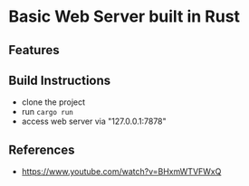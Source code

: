 # Basic Web Server built in Rust

## Features

## Build Instructions
- clone the project
- run `cargo run`
- access web server via "127.0.0.1:7878"

## References
- https://www.youtube.com/watch?v=BHxmWTVFWxQ